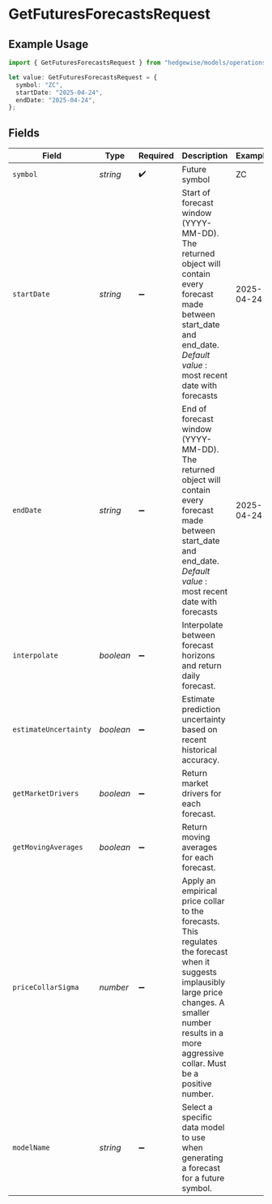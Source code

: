 # GetFuturesForecastsRequest

## Example Usage

```typescript
import { GetFuturesForecastsRequest } from "hedgewise/models/operations";

let value: GetFuturesForecastsRequest = {
  symbol: "ZC",
  startDate: "2025-04-24",
  endDate: "2025-04-24",
};
```

## Fields

| Field                                                                                                                                                                                                            | Type                                                                                                                                                                                                             | Required                                                                                                                                                                                                         | Description                                                                                                                                                                                                      | Example                                                                                                                                                                                                          |
| ---------------------------------------------------------------------------------------------------------------------------------------------------------------------------------------------------------------- | ---------------------------------------------------------------------------------------------------------------------------------------------------------------------------------------------------------------- | ---------------------------------------------------------------------------------------------------------------------------------------------------------------------------------------------------------------- | ---------------------------------------------------------------------------------------------------------------------------------------------------------------------------------------------------------------- | ---------------------------------------------------------------------------------------------------------------------------------------------------------------------------------------------------------------- |
| `symbol`                                                                                                                                                                                                         | *string*                                                                                                                                                                                                         | :heavy_check_mark:                                                                                                                                                                                               | Future symbol                                                                                                                                                                                                    | ZC                                                                                                                                                                                                               |
| `startDate`                                                                                                                                                                                                      | *string*                                                                                                                                                                                                         | :heavy_minus_sign:                                                                                                                                                                                               | Start of forecast window (YYYY-MM-DD). The returned<br/>                object will contain every forecast made between start_date and<br/>                end_date. _Default value_ : most recent date with forecasts | 2025-04-24                                                                                                                                                                                                       |
| `endDate`                                                                                                                                                                                                        | *string*                                                                                                                                                                                                         | :heavy_minus_sign:                                                                                                                                                                                               | End of forecast window (YYYY-MM-DD). The returned<br/>                object will contain every forecast made between start_date and<br/>                end_date. _Default value_ : most recent date with forecasts | 2025-04-24                                                                                                                                                                                                       |
| `interpolate`                                                                                                                                                                                                    | *boolean*                                                                                                                                                                                                        | :heavy_minus_sign:                                                                                                                                                                                               | Interpolate between forecast horizons and return<br/>            daily forecast.                                                                                                                                 |                                                                                                                                                                                                                  |
| `estimateUncertainty`                                                                                                                                                                                            | *boolean*                                                                                                                                                                                                        | :heavy_minus_sign:                                                                                                                                                                                               | Estimate prediction uncertainty based on recent<br/>                historical accuracy.                                                                                                                         |                                                                                                                                                                                                                  |
| `getMarketDrivers`                                                                                                                                                                                               | *boolean*                                                                                                                                                                                                        | :heavy_minus_sign:                                                                                                                                                                                               | Return market drivers for each forecast.                                                                                                                                                                         |                                                                                                                                                                                                                  |
| `getMovingAverages`                                                                                                                                                                                              | *boolean*                                                                                                                                                                                                        | :heavy_minus_sign:                                                                                                                                                                                               | Return moving averages for each forecast.                                                                                                                                                                        |                                                                                                                                                                                                                  |
| `priceCollarSigma`                                                                                                                                                                                               | *number*                                                                                                                                                                                                         | :heavy_minus_sign:                                                                                                                                                                                               | Apply an empirical price collar to the forecasts. This regulates the forecast when it suggests implausibly large price changes. A smaller number results in a more aggressive collar. Must be a positive number. |                                                                                                                                                                                                                  |
| `modelName`                                                                                                                                                                                                      | *string*                                                                                                                                                                                                         | :heavy_minus_sign:                                                                                                                                                                                               | Select a specific data model to use when generating a forecast for a future symbol.                                                                                                                              |                                                                                                                                                                                                                  |